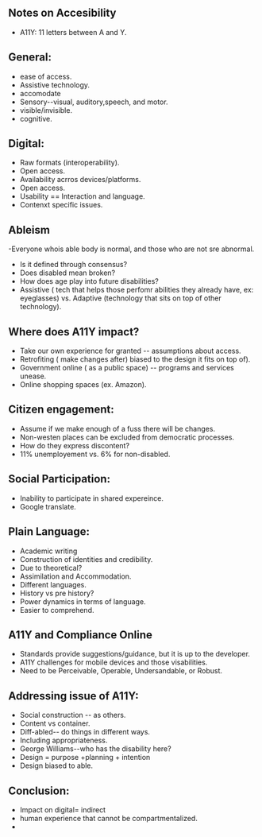## Notes on Accesibility 

 - A11Y: 11 letters between A and Y.
 
 ## General: 
- ease of access.
- Assistive technology.
- accomodate 
- Sensory--visual, auditory,speech, and motor.
- visible/invisible.
- cognitive. 


## Digital:
- Raw formats (interoperability).
- Open access.
- Availability acrros devices/platforms.
- Open access. 
- Usability == Interaction and language.
- Contenxt specific issues.

## Ableism
-Everyone whois able body is normal, and those who are not sre abnormal.
- Is it defined through consensus?
- Does disabled mean broken?
- How does age play into future disabilities?
- Assistive ( tech that helps those perfomr abilities they already have, ex: eyeglasses) vs. Adaptive (technology that sits on top of other technology).


## Where does A11Y impact?

- Take our own experience for granted -- assumptions about access.
- Retrofiting ( make changes after) biased to the design it fits on top of).
- Government online ( as a public space) -- programs and services unease.
- Online shopping spaces (ex. Amazon).

## Citizen engagement:
- Assume if we make enough of a fuss there will be changes.
- Non-westen places can be excluded from democratic processes.
- How do they express discontent?
- 11% unemployement vs. 6% for non-disabled.

## Social Participation:

-  Inability to participate in shared expereince.
-  Google translate.

## Plain Language:

- Academic writing 
- Construction of identities and credibility.
- Due to theoretical?
- Assimilation and Accommodation.
- Different languages.
- History vs pre history?
- Power dynamics in terms of language.
- Easier to comprehend.

## A11Y and Compliance Online

- Standards provide suggestions/guidance, but it is up to the developer. 
- A11Y challenges for mobile devices and those visabilities. 
- Need to be Perceivable, Operable, Undersandable, or Robust.

## Addressing issue of A11Y:

- Social construction -- as others.
- Content vs container.
- Diff-abled-- do things in different ways.
- Including appropriateness. 
- George Williams--who has the disability here? 
- Design = purpose +planning + intention
- Design biased to able.



## Conclusion: 
- Impact on digital= indirect
- human experience that cannot be compartmentalized.
-   

